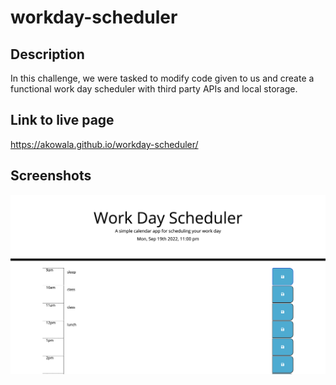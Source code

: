 # workday-scheduler

## Description
In this challenge, we were tasked to modify code given to us and create a functional work day scheduler with third party APIs and local storage.

## Link to live page
https://akowala.github.io/workday-scheduler/
## Screenshots

![](images/workday%20scheduler.png)